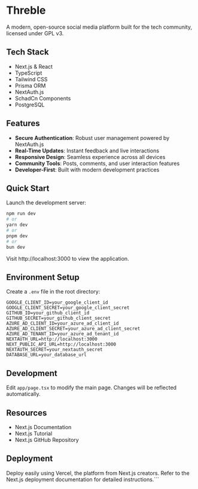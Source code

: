 
# Threble

A modern, open-source social media platform built for the tech community, licensed under GPL v3.

## Tech Stack

- Next.js & React
- TypeScript
- Tailwind CSS
- Prisma ORM
- NextAuth.js
- SchadCn Components
- PostgreSQL

## Features

- **Secure Authentication**: Robust user management powered by NextAuth.js
- **Real-Time Updates**: Instant feedback and live interactions
- **Responsive Design**: Seamless experience across all devices
- **Community Tools**: Posts, comments, and user interaction features
- **Developer-First**: Built with modern development practices

## Quick Start

Launch the development server:

```bash
npm run dev
# or
yarn dev
# or
pnpm dev
# or
bun dev
```

Visit http://localhost:3000 to view the application.

## Environment Setup

Create a `.env` file in the root directory:

```env
GOOGLE_CLIENT_ID=your_google_client_id
GOOGLE_CLIENT_SECRET=your_google_client_secret
GITHUB_ID=your_github_client_id
GITHUB_SECRET=your_github_client_secret
AZURE_AD_CLIENT_ID=your_azure_ad_client_id
AZURE_AD_CLIENT_SECRET=your_azure_ad_client_secret
AZURE_AD_TENANT_ID=your_azure_ad_tenant_id
NEXTAUTH_URL=http://localhost:3000
NEXT_PUBLIC_API_URL=http://localhost:3000
NEXTAUTH_SECRET=your_nextauth_secret
DATABASE_URL=your_database_url
```

## Development

Edit `app/page.tsx` to modify the main page. Changes will be reflected automatically.

## Resources

- Next.js Documentation
- Next.js Tutorial
- Next.js GitHub Repository

## Deployment

Deploy easily using Vercel, the platform from Next.js creators. Refer to the Next.js deployment documentation for detailed instructions.```

